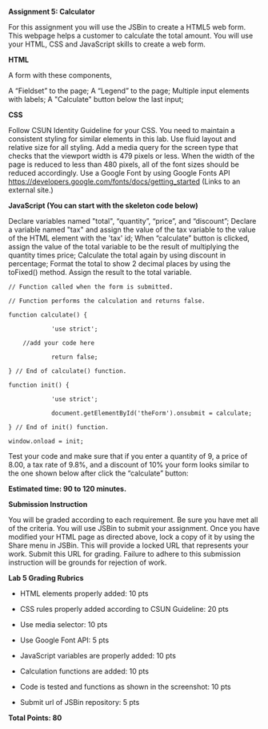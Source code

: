 **Assignment 5: Calculator**

For this assignment you will use the JSBin to create a HTML5 web form. 
This webpage helps a customer to calculate the total amount. You will use your HTML, CSS and JavaScript skills to create a web form.

**HTML**

A form with these components,

A “Fieldset” to the page;
A “Legend” to the page;
Multiple input elements with labels;
A "Calculate" button below the last input;

**CSS**

Follow CSUN Identity Guideline for your CSS. You need to maintain a consistent styling for similar elements in this lab.
Use fluid layout and relative size for all styling.
Add a media query for the screen type that checks that the viewport width is 479 pixels or less. When the width of the page is reduced to less than 480 pixels, all of the font sizes should be reduced accordingly.
Use a Google Font by using Google Fonts API
https://developers.google.com/fonts/docs/getting_started (Links to an external site.)


**JavaScript (You can start with the skeleton code below)**

Declare variables named "total", “quantity”, “price”, and “discount”;
Declare a variable named "tax" and assign the value of the tax variable to the value of the HTML element with the 'tax' id;
When “calculate” button is clicked, assign the value of the total variable to be the result of multiplying the quantity times price;
Calculate the total again by using discount in percentage;
Format the total to show 2 decimal places by using the toFixed() method. Assign the result to the total variable.
 
```
// Function called when the form is submitted.

// Function performs the calculation and returns false.

function calculate() {

            'use strict';

    //add your code here

            return false;   

} // End of calculate() function.

function init() {

            'use strict';

            document.getElementById('theForm').onsubmit = calculate;

} // End of init() function.

window.onload = init;
```


Test your code and make sure that if you enter a quantity of 9, a price of 8.00, a tax rate of 9.8%, and a discount of 10% your form looks similar to the one shown below after click the “calculate” button:

**Estimated time: 90 to 120 minutes.**

**Submission Instruction**

You will be graded according to each requirement. Be sure you have met all of the criteria. You will use JSBin to submit your assignment. Once you have modified your HTML page as directed above, lock a copy of it by using the Share menu in JSBin. This will provide a locked URL that represents your work.  Submit this URL for grading. Failure to adhere to this submission instruction will be grounds for rejection of work. 

**Lab 5 Grading Rubrics**

- HTML elements properly added: 10 pts

- CSS rules properly added according to CSUN Guideline: 20 pts

- Use media selector: 10 pts

- Use Google Font API: 5 pts

- JavaScript variables are properly added: 10 pts

- Calculation functions are added: 10 pts

- Code is tested and functions as shown in the screenshot: 10 pts

- Submit url of JSBin repository: 5 pts

**Total Points: 80**


